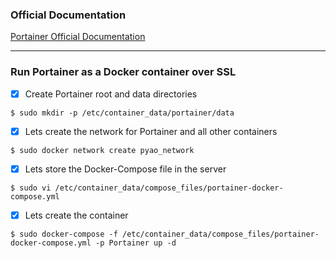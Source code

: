### Official Documentation
[Portainer Official Documentation](https://portainer.readthedocs.io/en/stable/deployment.html "Portainer Official Documentation")

---

### Run Portainer as a Docker container over SSL
- [X] Create Portainer root and data directories
```
$ sudo mkdir -p /etc/container_data/portainer/data
```

- [X] Lets create the network for Portainer and all other containers
```
$ sudo docker network create pyao_network
```

- [X] Lets store the Docker-Compose file in the server
```
$ sudo vi /etc/container_data/compose_files/portainer-docker-compose.yml
```

- [X] Lets create the container
```
$ sudo docker-compose -f /etc/container_data/compose_files/portainer-docker-compose.yml -p Portainer up -d
```
